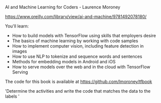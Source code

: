 AI and Machine Learning for Coders - Laurence Moroney

https://www.oreilly.com/library/view/ai-and-machine/9781492078180/

You'll learn:

* How to build models with TensorFlow using skills that employers desire
* The basics of machine learning by working with code samples
* How to implement computer vision, including feature detection in images
* How to use NLP to tokenize and sequence words and sentences
* Methods for embedding models in Android and iOS
* How to serve models over the web and in the cloud with TensorFlow Serving

The code for this book is available at https://github.com/lmoroney/tfbook

'Determine the activities and write the code that matches the data to the labels '
